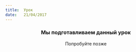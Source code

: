 ```yaml
---
title:  Урок
date:   21/04/2017
---
```


### <center>Мы подготавливаем данный урок</center>
<center>Попробуйте позже</center>